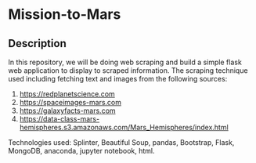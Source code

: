 # Mission-to-Mars
## Description
In this repository, we will be doing web scraping and build a simple flask web application to display to scraped information. The scraping technique used including fetching text and images from the following sources:
1. https://redplanetscience.com
2. https://spaceimages-mars.com
3. https://galaxyfacts-mars.com
4. https://data-class-mars-hemispheres.s3.amazonaws.com/Mars_Hemispheres/index.html

Technologies used: Splinter, Beautiful Soup, pandas, Bootstrap, Flask, MongoDB, anaconda, jupyter notebook, html.